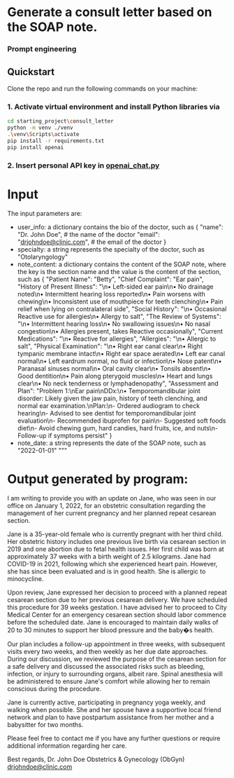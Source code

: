 # Generate a consult letter based on the SOAP note.

### Prompt engineering

## Quickstart

Clone the repo and run the following commands on your machine:

### 1. Activate virtual environment and install Python libraries via

```bash
cd starting_project\consult_letter
python -m venv ./venv
.\venv\Scripts\activate
pip install -r requirements.txt
pip install openai
```

### 2. Insert personal API key in [openai_chat.py](./starting_project/consult_letter/openai_chat.py)

# Input

The input parameters are:

- user_info: a dictionary contains the bio of the doctor, such as
  {
  "name": "Dr. John Doe", # the name of the doctor
  "email": "drjohndoe@clinic.com", # the email of the doctor
  }
- specialty: a string represents the specialty of the doctor, such as "Otolaryngology"
- note_content: a dictionary contains the content of the SOAP note, where the key is the section name and the value is the content of the section, such as
  {
  "Patient Name": "Betty",
  "Chief Complaint": "Ear pain",
  "History of Present Illness": "\n• Left-sided ear pain\n• No drainage noted\n• Intermittent hearing loss reported\n• Pain worsens with chewing\n• Inconsistent use of mouthpiece for teeth clenching\n• Pain relief when lying on contralateral side",
  "Social History": "\n• Occasional Reactive use for allergies\n• Allergy to salt",
  "The Review of Systems": "\n• Intermittent hearing loss\n• No swallowing issues\n• No nasal congestion\n• Allergies present, takes Reactive occasionally",
  "Current Medications": "\n• Reactive for allergies",
  "Allergies": "\n• Allergic to salt",
  "Physical Examination": "\n• Right ear canal clear\n• Right tympanic membrane intact\n• Right ear space aerated\n• Left ear canal normal\n• Left eardrum normal, no fluid or infection\n• Nose patent\n• Paranasal sinuses normal\n• Oral cavity clear\n• Tonsils absent\n• Good dentition\n• Pain along pterygoid muscles\n• Heart and lungs clear\n• No neck tenderness or lymphadenopathy",
  "Assessment and Plan": "Problem 1:\nEar pain\nDDx:\n• Temporomandibular joint disorder: Likely given the jaw pain, history of teeth clenching, and normal ear examination.\nPlan:\n- Ordered audiogram to check hearing\n- Advised to see dentist for temporomandibular joint evaluation\n- Recommended ibuprofen for pain\n- Suggested soft foods diet\n- Avoid chewing gum, hard candies, hard fruits, ice, and nuts\n- Follow-up if symptoms persist"
  }
- note_date: a string represents the date of the SOAP note, such as "2022-01-01"
  """

# Output generated by program:

I am writing to provide you with an update on Jane, who was seen in our office on January 1, 2022, for an obstetric consultation regarding the management of her current pregnancy and her planned repeat cesarean section.

Jane is a 35-year-old female who is currently pregnant with her third child. Her obstetric history includes one previous live birth via cesarean section in 2019 and one abortion due to fetal health issues. Her first child was born at approximately 37 weeks with a birth weight of 2.5 kilograms. Jane had COVID-19 in 2021, following which she experienced heart pain. However, she has since been evaluated and is in good health. She is allergic to minocycline.

Upon review, Jane expressed her decision to proceed with a planned repeat cesarean section due to her previous cesarean delivery. We have scheduled this procedure for 39 weeks gestation. I have advised her to proceed to City Medical Center for an emergency cesarean section should labor commence before the scheduled date. Jane is encouraged to maintain daily walks of 20 to 30 minutes to support her blood pressure and the baby�s health.

Our plan includes a follow-up appointment in three weeks, with subsequent visits every two weeks, and then weekly as her due date approaches. During our discussion, we reviewed the purpose of the cesarean section for a safe delivery and discussed the associated risks such as bleeding, infection, or injury to surrounding organs, albeit rare. Spinal anesthesia will be administered to ensure Jane's comfort while allowing her to remain conscious during the procedure.

Jane is currently active, participating in pregnancy yoga weekly, and walking when possible. She and her spouse have a supportive local friend network and plan to have postpartum assistance from her mother and a babysitter for two months.

Please feel free to contact me if you have any further questions or require additional information regarding her care.

Best regards,
Dr. John Doe
Obstetrics & Gynecology (ObGyn)
drjohndoe@clinic.com
